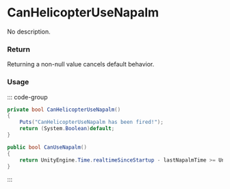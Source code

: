 <Badge type="danger" text="Carbon Compatible"/><Badge type="warning" text="Oxide Compatible"/>
# CanHelicopterUseNapalm
No description.
### Return
Returning a non-null value cancels default behavior.

### Usage
::: code-group
```csharp [Example]
private bool CanHelicopterUseNapalm()
{
	Puts("CanHelicopterUseNapalm has been fired!");
	return (System.Boolean)default;
}
```
```csharp [Source — Assembly-CSharp @ PatrolHelicopterAI]
public bool CanUseNapalm()
{
	return UnityEngine.Time.realtimeSinceStartup - lastNapalmTime >= UnityEngine.Random.Range(25f, 35f);
}

```
:::
